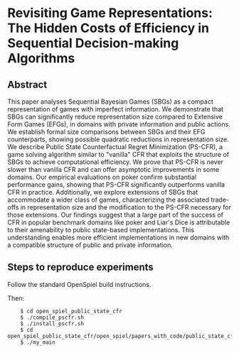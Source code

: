 # Revisiting Game Representations: The Hidden Costs of Efficiency in Sequential Decision-making Algorithms


## Abstract

This paper analyses Sequential Bayesian Games (SBGs) as a compact representation of games with imperfect information. We demonstrate that SBGs can significantly reduce representation size compared to Extensive Form Games (EFGs), in domains with private information and public actions. 
We establish formal size comparisons between SBGs and their EFG counterparts, showing possible quadratic reductions in representation size. We describe Public State Counterfactual Regret Minimization (PS-CFR), a game solving algorithm similar to "vanilla" CFR that exploits the structure of SBGs to achieve computational efficiency.
We prove that PS-CFR is never slower than vanilla CFR and can offer asymptotic improvements in some domains. Our empirical evaluations on poker confirm substantial performance gains, showing that PS-CFR significantly outperforms vanilla CFR in practice. 
Additionally, we explore extensions of SBGs that accommodate a wider class of games, characterizing the associated trade-offs in representation size and the modification to the PS-CFR necessary for those extensions.
Our findings suggest that a large part of the success of CFR in popular benchmark domains like poker and Liar's Dice is attributable to their amenability to public state-based implementations. This understanding enables more efficient implementations in new domains with a compatible structure of public and private information.

## Steps to reproduce experiments

Follow the standard OpenSpiel build instructions. 


Then:

```
    $ cd open_spiel_public_state_cfr
    $ ./compile_pscfr.sh
    $ ./install_pscfr.sh
    $ cd open_spiel_public_state_cfr/open_spiel/papers_with_code/public_state_cfr
    $ ./my_main
```
